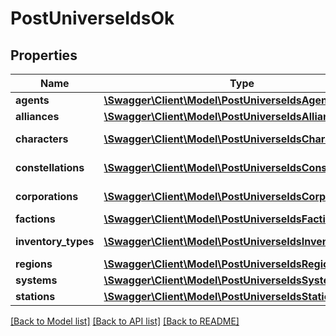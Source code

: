 # PostUniverseIdsOk

## Properties
Name | Type | Description | Notes
------------ | ------------- | ------------- | -------------
**agents** | [**\Swagger\Client\Model\PostUniverseIdsAgent[]**](PostUniverseIdsAgent.md) | agents array | [optional] 
**alliances** | [**\Swagger\Client\Model\PostUniverseIdsAlliance[]**](PostUniverseIdsAlliance.md) | alliances array | [optional] 
**characters** | [**\Swagger\Client\Model\PostUniverseIdsCharacter[]**](PostUniverseIdsCharacter.md) | characters array | [optional] 
**constellations** | [**\Swagger\Client\Model\PostUniverseIdsConstellation[]**](PostUniverseIdsConstellation.md) | constellations array | [optional] 
**corporations** | [**\Swagger\Client\Model\PostUniverseIdsCorporation[]**](PostUniverseIdsCorporation.md) | corporations array | [optional] 
**factions** | [**\Swagger\Client\Model\PostUniverseIdsFaction[]**](PostUniverseIdsFaction.md) | factions array | [optional] 
**inventory_types** | [**\Swagger\Client\Model\PostUniverseIdsInventoryType[]**](PostUniverseIdsInventoryType.md) | inventory_types array | [optional] 
**regions** | [**\Swagger\Client\Model\PostUniverseIdsRegion[]**](PostUniverseIdsRegion.md) | regions array | [optional] 
**systems** | [**\Swagger\Client\Model\PostUniverseIdsSystem[]**](PostUniverseIdsSystem.md) | systems array | [optional] 
**stations** | [**\Swagger\Client\Model\PostUniverseIdsStation[]**](PostUniverseIdsStation.md) | stations array | [optional] 

[[Back to Model list]](../README.md#documentation-for-models) [[Back to API list]](../README.md#documentation-for-api-endpoints) [[Back to README]](../README.md)


